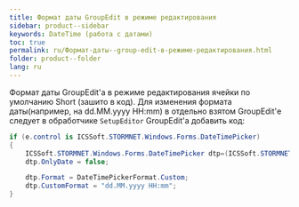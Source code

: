 ```yaml
---
title: Формат даты GroupEdit в режиме редактирования 
sidebar: product--sidebar
keywords: DateTime (работа с датами)
toc: true
permalink: ru/Формат-даты--group-edit-в-режиме-редактирования.html
folder: product--folder
lang: ru
---
```


Формат даты GroupEdit'а в режиме редактирования ячейки по умолчанию Short (зашито в код). Для изменения формата даты(например, на dd.MM.yyyy HH:mm)  в отдельно взятом GroupEdit'е следует в обработчике `SetupEditor` GroupEdit'а добавить код:

```cs
if (e.control is ICSSoft.STORMNET.Windows.Forms.DateTimePicker)
{
    ICSSoft.STORMNET.Windows.Forms.DateTimePicker dtp=(ICSSoft.STORMNET.Windows.Forms.DateTimePicker)e.control;
    dtp.OnlyDate = false;

    dtp.Format = DateTimePickerFormat.Custom;
    dtp.CustomFormat = "dd.MM.yyyy HH:mm";
}
```